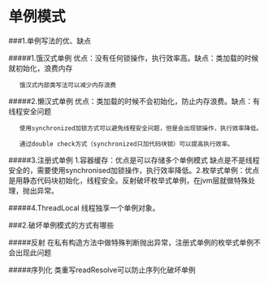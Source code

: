 # 单例模式
###1.单例写法的优、缺点

#####1.饿汉式单例 优点：没有任何锁操作，执行效率高。缺点：类加载的时候就初始化，浪费内存

       饿汉式内部类写法可以减少内存浪费
       
#####2.懒汉式单例 优点：类加载的时候不会初始化，防止内存浪费。缺点：有线程安全问题

       使用synchronized加锁方式可以避免线程安全问题，但是会出现锁操作，执行效率降低。
       
       通过double check方式（synchronized只加代码块锁）可以提高执行效率。
       
#####3.注册式单例 1.容器缓存：优点是可以存储多个单例模式 缺点是不是线程安全的，需要使用synchronised加锁操作，执行效率降低。2.枚举式单例：优点是用静态代码块初始化，线程安全。反射破坏枚举式单例，在jvm层就做特殊处理，抛出异常。

#####4.ThreadLocal 线程独享一个单例对象。

###2.破坏单例模式的方式有哪些

#####反射      在私有构造方法中做特殊判断抛出异常，注册式单例的枚举式单例不会出现此问题

#####序列化    类重写readResolve可以防止序列化破坏单例
